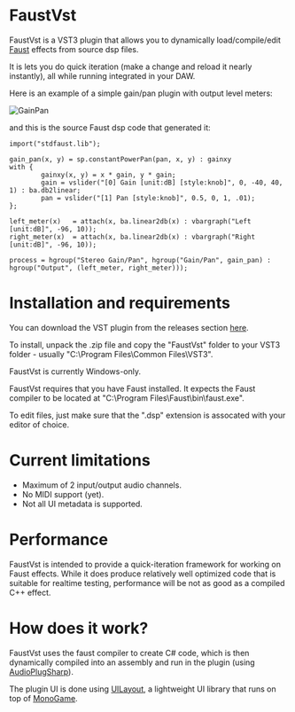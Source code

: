 # FaustVst

FaustVst is a VST3 plugin that allows you to dynamically load/compile/edit [Faust](https://faust.grame.fr/) effects from source dsp files.

It is lets you do quick iteration (make a change and reload it nearly instantly), all while running integrated in your DAW.

Here is an example of a simple gain/pan plugin with output level meters:

![GainPan](https://github.com/user-attachments/assets/c39db00f-8691-4125-b5bd-62b5339eab95)

and this is the source Faust dsp code that generated it:

```
import("stdfaust.lib");

gain_pan(x, y) = sp.constantPowerPan(pan, x, y) : gainxy
with {
        gainxy(x, y) = x * gain, y * gain;
        gain = vslider("[0] Gain [unit:dB] [style:knob]", 0, -40, 40, 1) : ba.db2linear;
        pan = vslider("[1] Pan [style:knob]", 0.5, 0, 1, .01);
};

left_meter(x)	= attach(x, ba.linear2db(x) : vbargraph("Left [unit:dB]", -96, 10));
right_meter(x)	= attach(x, ba.linear2db(x) : vbargraph("Right [unit:dB]", -96, 10));

process = hgroup("Stereo Gain/Pan", hgroup("Gain/Pan", gain_pan) : hgroup("Output", (left_meter, right_meter)));
```

# Installation and requirements

You can download the VST plugin from the releases section [here](https://github.com/mikeoliphant/FaustVst/releases/latest).

To install, unpack the .zip file and copy the "FaustVst" folder to your VST3 folder - usually "C:\Program Files\Common Files\VST3".

FaustVst is currently Windows-only.

FaustVst requires that you have Faust installed. It expects the Faust compiler to be located at "C:\Program Files\Faust\bin\faust.exe".

To edit files, just make sure that the ".dsp" extension is assocated with your editor of choice.

# Current limitations

- Maximum of 2 input/output audio channels.
- No MIDI support (yet).
- Not all UI metadata is supported.

# Performance

FaustVst is intended to provide a quick-iteration framework for working on Faust effects. While it does produce relatively well optimized code that is suitable for realtime testing, performance will be not as good as a compiled C++ effect. 

# How does it work?

FaustVst uses the faust compiler to create C# code, which is then dynamically compiled into an assembly and run in the plugin (using [AudioPlugSharp](https://github.com/mikeoliphant/AudioPlugSharp)).

The plugin UI is done using [UILayout](https://github.com/mikeoliphant/UILayout), a lightweight UI library that runs on top of [MonoGame](https://github.com/MonoGame/MonoGame).


